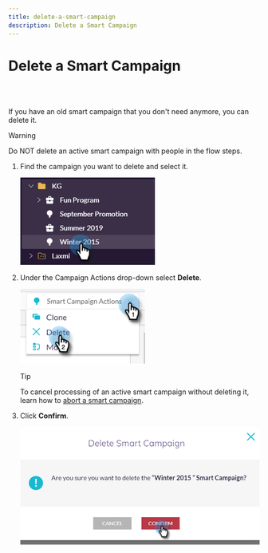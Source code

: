 ```yaml
---
title: delete-a-smart-campaign
description: Delete a Smart Campaign
---
```


# Delete a Smart Campaign

<br>&nbsp;

If you have an old smart campaign that you don't need anymore, you can delete it.

>[!WARNING]
>
>Do NOT delete an active smart campaign with people in the flow steps.

1. Find the campaign you want to delete and select it.

   ![Image One](/help/sky/assets/smart-campaigns/delete-a-smart-campaign/delete-a-smart-campaign-1.png)

1. Under the Campaign Actions drop-down select **Delete**.

   ![Image Two](/help/sky/assets/smart-campaigns/delete-a-smart-campaign/delete-a-smart-campaign-2.png)

   >[!TIP]
   >
   >To cancel processing of an active smart campaign without
   deleting it, learn how to [abort a smart campaign](https://docs.marketo.com/display/DOCS/Abort+a+Smart+Campaign).

1. Click **Confirm**.

   ![Image Three](/help/sky/assets/smart-campaigns/delete-a-smart-campaign/delete-a-smart-campaign-3.png)

